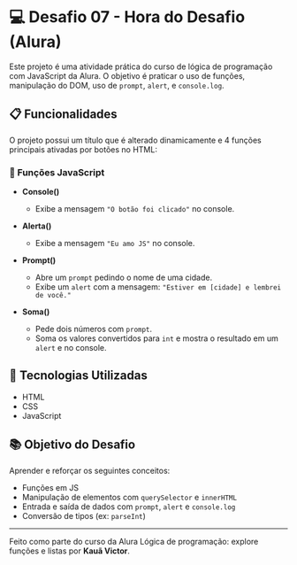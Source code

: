 # 💻 Desafio 07 - Hora do Desafio (Alura)

Este projeto é uma atividade prática do curso de lógica de programação com JavaScript da Alura. O objetivo é praticar o uso de funções, manipulação do DOM, uso de `prompt`, `alert`, e `console.log`.

## 📋 Funcionalidades

O projeto possui um título que é alterado dinamicamente e 4 funções principais ativadas por botões no HTML:

### 🔘 Funções JavaScript

- **Console()**
  - Exibe a mensagem `"O botão foi clicado"` no console.

- **Alerta()**
  - Exibe a mensagem `"Eu amo JS"` no console.

- **Prompt()**
  - Abre um `prompt` pedindo o nome de uma cidade.
  - Exibe um `alert` com a mensagem: `"Estiver em [cidade] e lembrei de você."`

- **Soma()**
  - Pede dois números com `prompt`.
  - Soma os valores convertidos para `int` e mostra o resultado em um `alert` e no console.

## 🧩 Tecnologias Utilizadas

- HTML
- CSS
- JavaScript

## 📚 Objetivo do Desafio

Aprender e reforçar os seguintes conceitos:
- Funções em JS
- Manipulação de elementos com `querySelector` e `innerHTML`
- Entrada e saída de dados com `prompt`, `alert` e `console.log`
- Conversão de tipos (ex: `parseInt`)


---

Feito como parte do curso da Alura Lógica de programação: explore funções e listas por **Kauã Victor**.
